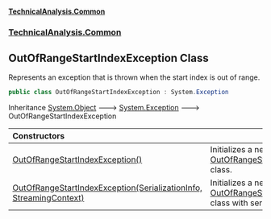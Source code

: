 #### [TechnicalAnalysis.Common](TechnicalAnalysis.Common.md 'TechnicalAnalysis.Common')
### [TechnicalAnalysis.Common](TechnicalAnalysis.Common.md#TechnicalAnalysis.Common 'TechnicalAnalysis.Common')

## OutOfRangeStartIndexException Class

Represents an exception that is thrown when the start index is out of range.

```csharp
public class OutOfRangeStartIndexException : System.Exception
```

Inheritance [System.Object](https://docs.microsoft.com/en-us/dotnet/api/System.Object 'System.Object') &#129106; [System.Exception](https://docs.microsoft.com/en-us/dotnet/api/System.Exception 'System.Exception') &#129106; OutOfRangeStartIndexException

| Constructors | |
| :--- | :--- |
| [OutOfRangeStartIndexException()](OutOfRangeStartIndexException.OutOfRangeStartIndexException().md 'TechnicalAnalysis.Common.OutOfRangeStartIndexException.OutOfRangeStartIndexException()') | Initializes a new instance of the [OutOfRangeStartIndexException](OutOfRangeStartIndexException.md 'TechnicalAnalysis.Common.OutOfRangeStartIndexException') class. |
| [OutOfRangeStartIndexException(SerializationInfo, StreamingContext)](OutOfRangeStartIndexException.OutOfRangeStartIndexException(SerializationInfo,StreamingContext).md 'TechnicalAnalysis.Common.OutOfRangeStartIndexException.OutOfRangeStartIndexException(System.Runtime.Serialization.SerializationInfo, System.Runtime.Serialization.StreamingContext)') | Initializes a new instance of the [OutOfRangeStartIndexException](OutOfRangeStartIndexException.md 'TechnicalAnalysis.Common.OutOfRangeStartIndexException') class with serialized data. |
